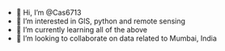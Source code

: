 - 👋 Hi, I’m @Cas6713
- 👀 I’m interested in GIS, python and remote sensing
- 🌱 I’m currently learning all of the above
- 💞️ I’m looking to collaborate on data related to Mumbai, India

<!---
Cas6713/Cas6713 is a ✨ special ✨ repository because its `README.md` (this file) appears on your GitHub profile.
You can click the Preview link to take a look at your changes.
--->
